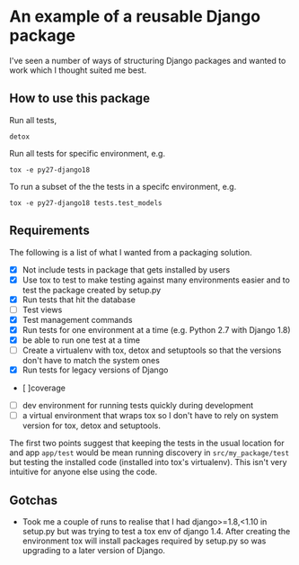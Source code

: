 # An example of a reusable Django package
I've seen a number of ways of structuring Django packages and wanted
to work which I thought suited me best.

## How to use this package
Run all tests,
```
detox
```

Run all tests for specific environment, e.g.
```
tox -e py27-django18
```

To run a subset of the the tests in a specifc environment, e.g.
```
tox -e py27-django18 tests.test_models
```

## Requirements
The following is a list of what I wanted from a packaging solution.

* [x] Not include tests in package that gets installed by users
* [x] Use tox to test to make testing against many environments easier and
to test the package created by setup.py
* [x] Run tests that hit the database
* [ ] Test views
* [x] Test management commands
* [x] Run tests for one environment at a time (e.g. Python 2.7 with Django 1.8)
* [x] be able to run one test at a time
* [ ] Create a virtualenv with tox, detox and setuptools so that the versions
don't have to match the system ones
* [x] Run tests for legacy versions of Django
* [ ]coverage
* [ ] dev environment for running tests quickly during development
* [ ] a virtual environment that wraps tox so I don't have to rely on system
version for tox, detox and setuptools.

The first two points suggest that keeping the tests in
the usual location for and app `app/test` would be mean
running discovery in `src/my_package/test` but testing
the installed code (installed into tox's virtualenv).
This isn't very intuitive for anyone else using the code.

## Gotchas
* Took me a couple of runs to realise that I had django>=1.8,<1.10 in setup.py
but was trying to test a tox env of django 1.4.  After creating the environment
tox will install packages required by setup.py so was upgrading to a later
version of Django.
